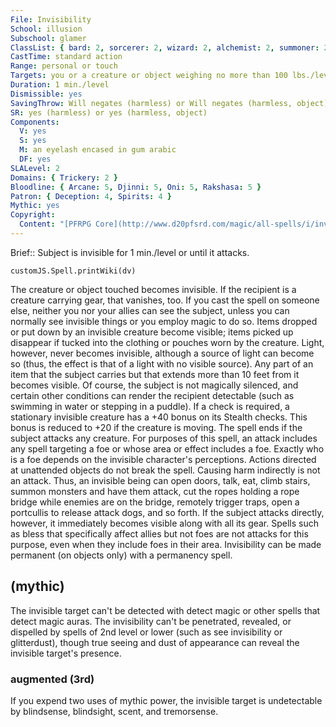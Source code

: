 ```yaml
---
File: Invisibility
School: illusion
Subschool: glamer
ClassList: { bard: 2, sorcerer: 2, wizard: 2, alchemist: 2, summoner: 2, unchained summoner: 2, inquisitor: 2, antipaladin: 2, magus: 2, occultist: 2, psychic: 2, mesmerist: 2, spiritualist: 2, medium: 2 }
CastTime: standard action
Range: personal or touch
Targets: you or a creature or object weighing no more than 100 lbs./level
Duration: 1 min./level
Dismissible: yes
SavingThrow: Will negates (harmless) or Will negates (harmless, object)
SR: yes (harmless) or yes (harmless, object)
Components:
  V: yes
  S: yes
  M: an eyelash encased in gum arabic
  DF: yes
SLALevel: 2
Domains: { Trickery: 2 }
Bloodline: { Arcane: 5, Djinni: 5, Oni: 5, Rakshasa: 5 }
Patron: { Deception: 4, Spirits: 4 }
Mythic: yes
Copyright:
  Content: "[PFRPG Core](http://www.d20pfsrd.com/magic/all-spells/i/invisibility)"
---
```

Brief:: Subject is invisible for 1 min./level or until it attacks.

```dataviewjs
customJS.Spell.printWiki(dv)
```

The creature or object touched becomes invisible. If the recipient is a creature carrying gear, that vanishes, too. If you cast the spell on someone else, neither you nor your allies can see the subject, unless you can normally see invisible things or you employ magic to do so.  Items dropped or put down by an invisible creature become visible; items picked up disappear if tucked into the clothing or pouches worn by the creature. Light, however, never becomes invisible, although a source of light can become so (thus, the effect is that of a light with no visible source). Any part of an item that the subject carries but that extends more than 10 feet from it becomes visible.  Of course, the subject is not magically silenced, and certain other conditions can render the recipient detectable (such as swimming in water or stepping in a puddle). If a check is required, a stationary invisible creature has a +40 bonus on its Stealth checks. This bonus is reduced to +20 if the creature is moving. The spell ends if the subject attacks any creature. For purposes of this spell, an attack includes any spell targeting a foe or whose area or effect includes a foe. Exactly who is a foe depends on the invisible character's perceptions. Actions directed at unattended objects do not break the spell. Causing harm indirectly is not an attack. Thus, an invisible being can open doors, talk, eat, climb stairs, summon monsters and have them attack, cut the ropes holding a rope bridge while enemies are on the bridge, remotely trigger traps, open a portcullis to release attack dogs, and so forth. If the subject attacks directly, however, it immediately becomes visible along with all its gear.  Spells such as bless that specifically affect allies but not foes are not attacks for this purpose, even when they include foes in their area.  Invisibility can be made permanent (on objects only) with a permanency spell.


## (mythic)

The invisible target can't be detected with detect magic or other spells that detect magic auras. The invisibility can't be penetrated, revealed, or dispelled by spells of 2nd level or lower (such as see invisibility or glitterdust), though true seeing and dust of appearance can reveal the invisible target's presence.


### augmented (3rd)

If you expend two uses of mythic power, the invisible target is undetectable by blindsense, blindsight, scent, and tremorsense.
